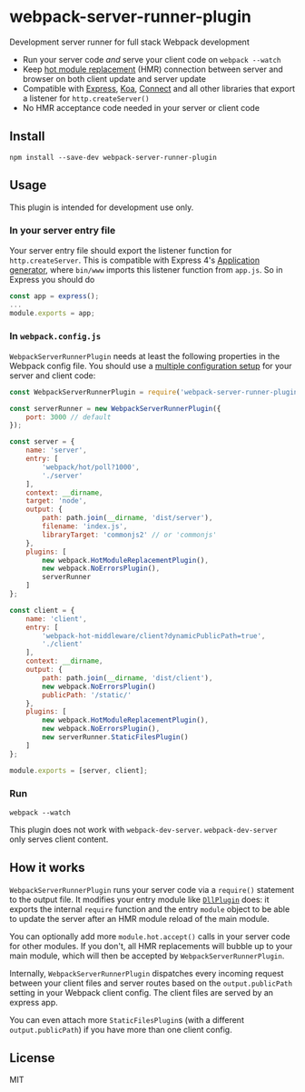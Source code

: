 # webpack-server-runner-plugin

Development server runner for full stack Webpack development

- Run your server code *and* serve your client code on `webpack --watch`
- Keep [hot module replacement](https://webpack.github.io/docs/hot-module-replacement.html) (HMR) connection between server and browser on both client update and server update
- Compatible with [Express](https://github.com/expressjs/express), [Koa](https://github.com/koajs/koa), [Connect](https://github.com/senchalabs/connect) and all other libraries that export a listener for `http.createServer()`
- No HMR acceptance code needed in your server or client code

## Install

    npm install --save-dev webpack-server-runner-plugin

## Usage

This plugin is intended for development use only.

### In your server entry file

Your server entry file should export the listener function for `http.createServer`. This is compatible with Express 4's [Application generator](https://expressjs.com/en/starter/generator.html), where `bin/www` imports this listener function from `app.js`. So in Express you should do

```js
const app = express();
...
module.exports = app;
```

### In `webpack.config.js`

`WebpackServerRunnerPlugin` needs at least the following properties in the Webpack config file. You should use a [multiple configuration setup](https://webpack.github.io/docs/configuration.html#multiple-configurations) for your server and client code:

```js
const WebpackServerRunnerPlugin = require('webpack-server-runner-plugin');

const serverRunner = new WebpackServerRunnerPlugin({
    port: 3000 // default
});

const server = {
    name: 'server',
    entry: [
        'webpack/hot/poll?1000',
        './server'
    ],
    context: __dirname,
    target: 'node',
    output: {
        path: path.join(__dirname, 'dist/server'),
        filename: 'index.js',
        libraryTarget: 'commonjs2' // or 'commonjs'
    },
    plugins: [
        new webpack.HotModuleReplacementPlugin(),
        new webpack.NoErrorsPlugin(),
        serverRunner
    ]
};

const client = {
    name: 'client',
    entry: [
        'webpack-hot-middleware/client?dynamicPublicPath=true',
        './client'
    ],
    context: __dirname,
    output: {
        path: path.join(__dirname, 'dist/client'),
        new webpack.NoErrorsPlugin()
        publicPath: '/static/'
    },
    plugins: [
        new webpack.HotModuleReplacementPlugin(),
        new webpack.NoErrorsPlugin(),
        new serverRunner.StaticFilesPlugin()
    ]
};

module.exports = [server, client];
```

### Run

    webpack --watch

This plugin does not work with `webpack-dev-server`. `webpack-dev-server` only serves client content.

## How it works

`WebpackServerRunnerPlugin` runs your server code via a `require()` statement to the output file. It modifies your entry module like [`DllPlugin`](https://github.com/webpack/docs/wiki/list-of-plugins#dllplugin) does: it exports the internal `require` function and the entry `module` object to be able to update the server after an HMR module reload of the main module.

You can optionally add more `module.hot.accept()` calls in your server code for other modules. If you don't, all HMR replacements will bubble up to your main module, which will then be accepted by `WebpackServerRunnerPlugin`.

Internally, `WebpackServerRunnerPlugin` dispatches every incoming request between your client files and server routes based on the `output.publicPath` setting in your Webpack client config. The client files are served by an express app.

You can even attach more `StaticFilesPlugin`s (with a different `output.publicPath`) if you have more than one client config.

## License

MIT
